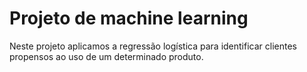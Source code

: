 # Projeto de machine learning

Neste projeto aplicamos a regressão logística para identificar clientes propensos ao uso de um determinado produto.

